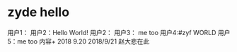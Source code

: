 # zyde hello
用户1：
用户2：Hello World!
用户2：
用户3： me too
用户4:#zyf WORLD
用户5：me too
内容+ 2018 9.20
2018/9/21 赵大悲在此
